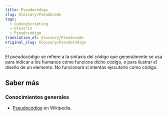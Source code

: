 ```yaml
---
title: Pseudocódigo
slug: Glossary/Pseudocode
tags:
  - CodingScripting
  - Glosario
  - Pseudocódigo
translation_of: Glossary/Pseudocode
original_slug: Glossary/Pseudocódigo
---
```

El pseudocódigo se refiere a la sintaxis del código que generalmente se usa para indicar a los humanos cómo funciona dicho código, o para ilustrar el diseño de un elemento. No funcionará si intentas ejecutarlo como código.

## Saber más

### Conocimientos generales

- [Pseudocódigo](https://es.wikipedia.org/wiki/Pseudocódigo) en Wikipedia.
